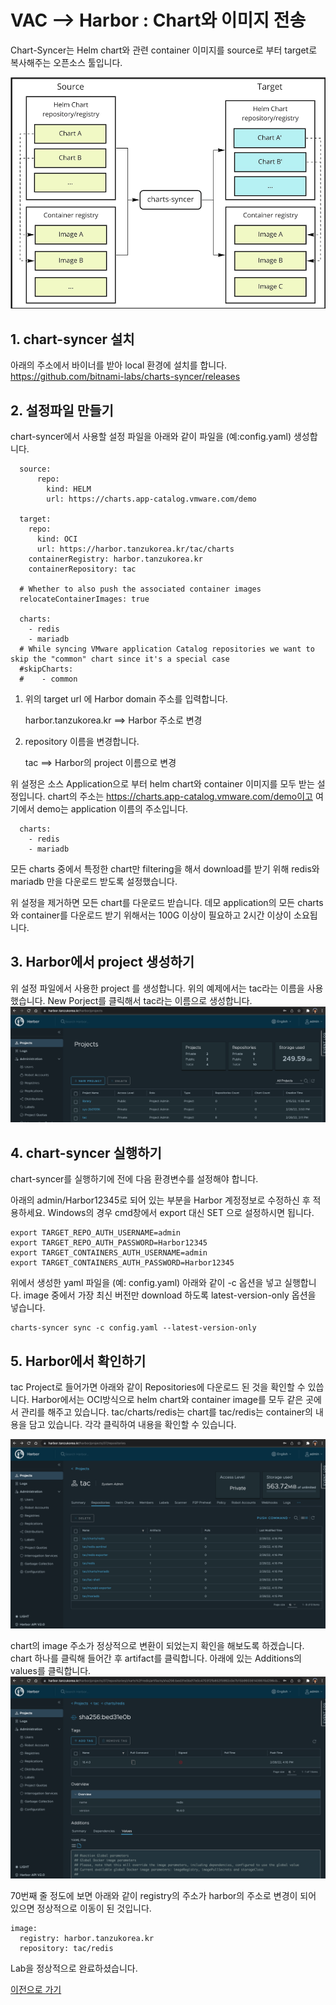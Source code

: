 # VAC --> Harbor : Chart와 이미지 전송
Chart-Syncer는 Helm chart와 관련 container 이미지를 source로 부터 target로 복사해주는 오픈소스 툴입니다.

![](images/using-images-sync-helm-charts-air-gapped-environment-consume-charts-syncer.png)

## 1. chart-syncer 설치
아래의 주소에서 바이너를 받아 local 환경에 설치를 합니다.
https://github.com/bitnami-labs/charts-syncer/releases


## 2. 설정파일 만들기
chart-syncer에서 사용할 설정 파일을 아래와 같이 파일을 (예:config.yaml) 생성합니다.

```
  source:
      repo:
        kind: HELM
        url: https://charts.app-catalog.vmware.com/demo

  target:
    repo:
      kind: OCI
      url: https://harbor.tanzukorea.kr/tac/charts
    containerRegistry: harbor.tanzukorea.kr
    containerRepository: tac

  # Whether to also push the associated container images
  relocateContainerImages: true

  charts:
    - redis
    - mariadb
  # While syncing VMware application Catalog repositories we want to skip the "common" chart since it's a special case
  #skipCharts:
  #    - common
```

1) 위의 target url 에 Harbor domain 주소를 입력합니다.

    harbor.tanzukorea.kr ==> Harbor 주소로 변경
2) repository 이름을 변경합니다.

    tac ==> Harbor의 project 이름으로 변경

위 설정은 소스 Application으로 부터 helm chart와 container 이미지를 모두 받는 설정입니다.
chart의 주소는 https://charts.app-catalog.vmware.com/demo이고 여기에서 demo는 application 이름의 주소입니다.

```
  charts:
    - redis
    - mariadb
```
모든 charts 중에서 특정한 chart만 filtering을 해서 download를 받기 위해 redis와 mariadb 만을 다운로드 받도록 설정했습니다. 

위 설정을 제거하면 모든 chart를 다운로드 받습니다. 
데모 application의 모든 charts와 container를 다운로드 받기 위해서는 100G 이상이 필요하고 2시간 이상이 소요됩니다.

## 3. Harbor에서 project 생성하기
위 설정 파일에서 사용한 project 를 생성합니다.
위의 예제에서는 tac라는 이름을 사용했습니다. 
New Porject를 클릭해서 tac라는 이름으로 생성합니다.
![](images/harbor_projects.png)

## 4. chart-syncer 실행하기

chart-syncer를 실행하기에 전에 다음 환경변수를 설정해야 합니다.

아래의 admin/Harbor12345로 되어 있는 부분을 Harbor 계정정보로 수정하신 후 적용하세요. Windows의 경우 cmd창에서 export 대신 SET 으로 설정하시면 됩니다.

```
export TARGET_REPO_AUTH_USERNAME=admin
export TARGET_REPO_AUTH_PASSWORD=Harbor12345
export TARGET_CONTAINERS_AUTH_USERNAME=admin
export TARGET_CONTAINERS_AUTH_PASSWORD=Harbor12345
```

위에서 생성한 yaml 파일을 (예: config.yaml) 아래와 같이 -c 옵션을 넣고 실행합니다.
image 중에서 가장 최신 버전만 download 하도록 latest-version-only 옵션을 넣습니다.

```
charts-syncer sync -c config.yaml --latest-version-only
```

## 5. Harbor에서 확인하기

tac Project로 들어가면 아래와 같이 Repositories에 다운로드 된 것을 확인할 수 있씁니다.
Harbor에서는 OCI방식으로 helm chart와 container image를 모두 같은 곳에서 관리를 해주고 있습니다.
tac/charts/redis는 chart를 tac/redis는 container의 내용을 담고 있습니다. 각각 클릭하여 내용을 확인할 수 있습니다.

![](images/harbor_tac_sync.png)

chart의 image 주소가 정상적으로 변환이 되었는지 확인을 해보도록 하겠습니다.
chart 하나를 클릭해 들어간 후 artifact를 클릭합니다. 아래에 있는 Additions의 values를 클릭합니다.
![](images/harbor_tac_sync_validate.png)

70번째 줄 정도에 보면 아래와 같이 registry의 주소가 harbor의 주소로 변경이 되어 있으면 정상적으로 이동이 된 것입니다.

```
image:
  registry: harbor.tanzukorea.kr
  repository: tac/redis
```

Lab을 정상적으로 완료하셨습니다.

[이전으로 가기](./vac_onpremise.md)